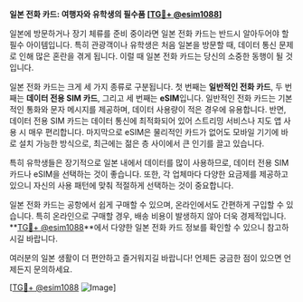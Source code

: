 **일본 전화 카드: 여행자와 유학생의 필수품 [[TG💪+ @esim1088](https://t.me/s/esim1088)]**

일본에 방문하거나 장기 체류를 준비 중이라면 일본 전화 카드는 반드시 알아두어야 할 필수 아이템입니다. 특히 관광객이나 유학생은 처음 일본을 방문할 때, 데이터 통신 문제로 인해 많은 혼란을 겪게 됩니다. 이럴 때 일본 전화 카드는 당신의 소중한 동행이 될 것입니다.

일본 전화 카드는 크게 세 가지 종류로 구분됩니다. 첫 번째는 **일반적인 전화 카드**, 두 번째는 **데이터 전용 SIM 카드**, 그리고 세 번째는 **eSIM**입니다. 일반적인 전화 카드는 기본적인 통화와 문자 메시지를 제공하며, 데이터 사용량이 적은 경우에 유용합니다. 반면, 데이터 전용 SIM 카드는 데이터 통신에 최적화되어 있어 스트리밍 서비스나 지도 앱 사용 시 매우 편리합니다. 마지막으로 eSIM은 물리적인 카드가 없어도 모바일 기기에 바로 설치 가능한 방식으로, 최근에는 젊은 층 사이에서 큰 인기를 끌고 있습니다.

특히 유학생들은 장기적으로 일본 내에서 데이터를 많이 사용하므로, 데이터 전용 SIM 카드나 eSIM을 선택하는 것이 좋습니다. 또한, 각 업체마다 다양한 요금제를 제공하고 있으니 자신의 사용 패턴에 맞춰 적절하게 선택하는 것이 중요합니다.

일본 전화 카드는 공항에서 쉽게 구매할 수 있으며, 온라인에서도 간편하게 구입할 수 있습니다. 특히 온라인으로 구매할 경우, 배송 비용이 발생하지 않아 더욱 경제적입니다. **[TG💪+ @esim1088](https://t.me/s/esim1088)**에서 다양한 일본 전화 카드 정보를 확인할 수 있으니 참고하시길 바랍니다.

여러분의 일본 생활이 더 편안하고 즐거워지길 바랍니다! 언제든 궁금한 점이 있으면 언제든지 문의하세요.

[[TG💪+ @esim1088](https://t.me/s/esim1088) ![Image](https://i.postimg.cc/Y0z9fWf4/image.png)]